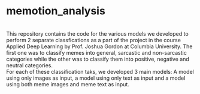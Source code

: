 # memotion_analysis

<br>
This repository contains the code for the various models we developed to perform 2 separate classfications as a part of the project in the course Applied Deep Learning by Prof. Joshua Gordon at Columbia University. The first one was to classify memes into general, sarcastic and non-sarcastic categories while the other was to classify them into positive, negative and neutral categories.

<br> 
For each of these classification taks, we developed 3 main models: A model using only images as input, a model using only text as input and a model using both meme images and meme text as input.
